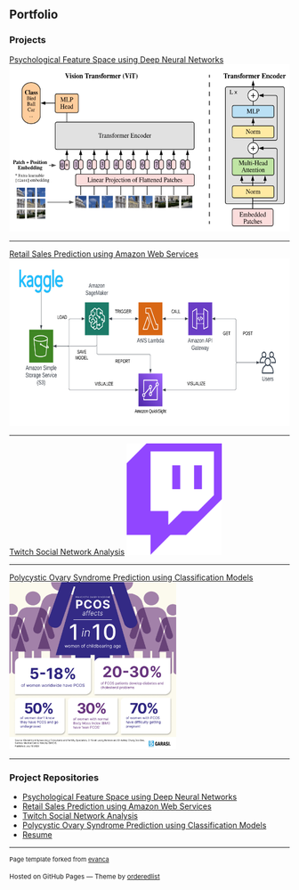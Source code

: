 ## Portfolio



### Projects

[Psychological Feature Space using Deep Neural Networks](/pdf/rock_study.pdf)
<img src="images/project_image1.png?raw=true" width="600" height="300"/>

---
[Retail Sales Prediction using Amazon Web Services](/pdf/retail_sales.pdf)
<img src="images/project_image3.png?raw=true" width="600" height="300"/>

---

[Twitch Social Network Analysis](/pdf/twitch_project.pdf)
<img src="images/project_image2.png?raw=true" width="auto" height="200"/>

---

[Polycystic Ovary Syndrome Prediction using Classification Models](http://example.com/)
<img src="images/Pcos.png?raw=true" width="auto" height="300"/>

---

### Project Repositories

- [Psychological Feature Space using Deep Neural Networks](https://github.iu.edu/janandan/DeepLearningSystemsProject)
- [Retail Sales Prediction using Amazon Web Services](https://github.com/jayashprasad8/ecc-project-retail-sales-aws)
- [Twitch Social Network Analysis](https://github.iu.edu/janandan/hpga-project-twitch-gamers)
- [Polycystic Ovary Syndrome Prediction using Classification Models](https://github.com/jayashprasad8/PCOS-Prediction-Data-Mining)
- [Resume](https://github.com/jayashprasad8/Resume/blob/main/Jayesh%20Prasad%20Anandan%20Resume.pdf)

---
<p style="font-size:11px">Page template forked from <a href="https://github.com/evanca/quick-portfolio">evanca</a></p>
<p><small>Hosted on GitHub Pages &mdash; Theme by <a href="https://github.com/orderedlist">orderedlist</a></small></p>
<!-- Remove above link if you don't want to attribute -->

